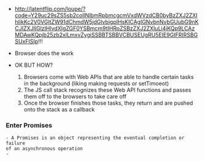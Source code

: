 

- http://latentflip.com/loupe/?code=Y29uc29sZS5sb2coIlNlbmRpbmcgcmVxdWVzdCB0byBzZXJ2ZXIhIikKc2V0VGltZW91dChmdW5jdGlvbigpIHsKICAgIGNvbnNvbGUubG9nKCJIZXJlIGlzIHlvdXIgZGF0YSBmcm9tIHRoZSBzZXJ2ZXIuLi4iKQp9LCAzMDAwKQpjb25zb2xlLmxvZygiSSBBTSBBVCBUSEUgRU5EIE9GIFRIRSBGSUxFISIp!!!



- Browser does the work

- OK BUT HOW?
    1. Browsers come with Web APIs that are able to handle certain tasks in the background
    (liking making requests or setTimoeot)
    2. The JS call stack recognizes these Web API functions and passes them off to the
    browsers to take care off
    3. Once the browser finishes those tasks, they return and are pushed onto the stack as 
    a callback

### Enter Promises
    - A Promises is an object representing the eventual completion or failure
    of an asynchronous operation
    - 
